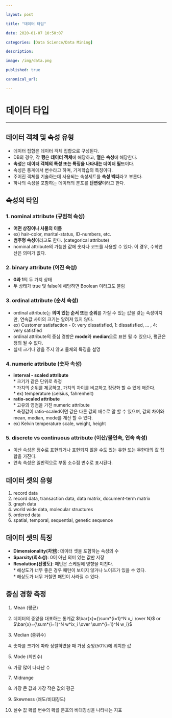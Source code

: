```yaml
---

layout: post

title: "데이터 타입"

date: 2020-01-07 10:50:07

categories: [Data Science/Data Mining]

description:

image: /img/data.png

published: true

canonical_url:

---
```


﻿데이터 타입
===========

---

데이터 객체 및 속성 유형
------------------------

-	데이터 집합은 데이터 객체 집합으로 구성된다.
-	DB의 경우, 각 **행**은 **데이터 객체**에 해당하고, **열**은 **속성**에 해당한다.
-	**속성**은 **데이터 객체의 특성 또는 특징을 나타내는 데이터 필드**이다.
-	속성은 통계에서 변수라고 하며, 기계학습의 특징이다.
-	주어진 객체를 기술하는데 사용되는 속성세트를 **속성 벡터**라고 부른다.
-	하나의 속성을 포함하는 데이터의 분포를 **단변량**이라고 한다.

속성의 타입
-----------

### 1. nominal attribute (규범적 속성)

-	**어떤 상징이나 사물의 이름**
-	ex) hair-color, marital-status, ID-numbers, etc.
-	**범주형 속성**이라고도 한다. (categorical attribute)
-	nominal attribute의 가능한 값에 숫자나 코드를 사용할 수 있다. 이 경우, 수학연산은 의미가 없다.

### 2. binary attribute (이진 속성)

-	**0과 1**의 두 가지 상태
-	두 상태가 true 및 false에 해당하면 Boolean 이라고도 불림

### 3. ordinal attribute (순서 속성)

-	ordinal attribute는 **의미 있는 순서 또는 순위**를 가질 수 있는 값을 갖는 속성이지만, 연속값 사이의 크기는 알려져 있지 않다.
-	ex) Customer satisfaction - 0: very dissatisfied, 1: dissatisfied, ... , 4: very satisfied
-	ordinal attribute의 중심 경향은 **mode**와 **median**으로 표현 될 수 있으나, 평균은 정의 될 수 없다.
-	실제 크기나 양을 주지 않고 물체의 특징을 설명

### 4. numeric attribute (숫자 속성)

-	**interval - scaled attribute** <br> * 크기가 같은 단위로 측정 <br> * 가치의 순위를 제공하고, 가치의 차이를 비교하고 정량화 할 수 있게 해준다. <br> * ex) temperature (celsius, fahrenheit)
-	**ratio-scaled attribute** <br> * 고유의 영점을 가진 numeric attribute <br> * 측정값이 ratio-scaled이면 값은 다른 값의 배수로 말 할 수 있으며, 값의 차이와 mean, median, mode를 계산 할 수 있다.
-	ex) Kelvin temperature scale, weight, height

### 5. discrete vs continuous attribute (이산/불연속, 연속 속성)

-	이산 속성은 정수로 표현되거나 표현되지 않을 수도 있는 유한 또는 무한대의 값 집합을 가진다.
-	연속 속성은 일반적으로 부동 소수점 변수로 표시된다.

데이터 셋의 유형
----------------

1.	record data
2.	record data, transaction data, data matrix, document-term matrix
3.	graph data
4.	world wide data, molecular structures
5.	ordered data
6.	spatial, temporal, sequential, genetic sequence

데이터 셋의 특징
----------------

-	**Dimensionality(차원)**: 데이터 셋을 포함하는 속성의 수
-	**Sparsity(희소성)**: 0이 아닌 의미 있는 값만 저장
-	**Resolution(선명도)**: 패턴은 스케일에 영향을 미친다. <br> * 해상도가 너무 좋은 경우 패턴이 보이지 않거나 노이즈가 있을 수 있다. <br> * 해상도가 너무 거칠면 패턴이 사라질 수 있다.

중심 경향 측정
--------------

1.	Mean (평균)
2.	데이터의 중앙을 대표하는 통계값 $\bar{x}={\sum*{i=1}^N x_i \over N}$ or $\bar{x}={\sum*{i=1}^N w*ix_i \over \sum*{i=1}^N w_i}$

3.	Median (중위수)

4.	숫자를 크기에 따라 정렬하였을 때 가장 중앙(50%)에 위치한 값

5.	Mode (최빈수)

6.	가장 많이 나타난 수

7.	Midrange

8.	가장 큰 값과 가장 작은 값의 평균

9.	Skewness (왜도/비대칭도)

10.	실수 값 확률 변수의 확률 분포의 비대칭성을 나타내는 지표
